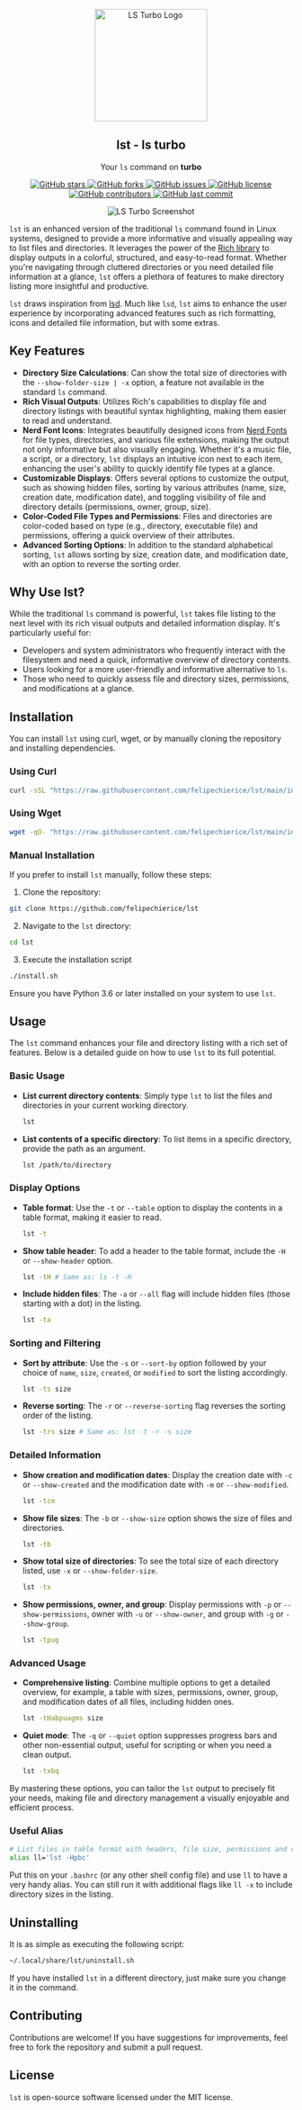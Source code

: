 <p align="center">
    <img width="200px" src="https://github.com/byomess/lst/blob/main/images/logo.png?raw=true" align="center" alt="LS Turbo Logo" />
    <h2 align="center">lst - ls turbo</h2>
    <p align="center">Your <code>ls</code> command on <strong>turbo</strong></p>
</p>

<p align="center">
    <a href="https://github.com/felipechierice/lst/stargazers">
        <img src="https://img.shields.io/github/stars/felipechierice/lst?style=social" alt="GitHub stars">
    </a>
    <a href="https://github.com/felipechierice/lst/network/members">
        <img src="https://img.shields.io/github/forks/felipechierice/lst?style=social" alt="GitHub forks">
    </a>
    <a href="https://github.com/felipechierice/lst/issues">
        <img src="https://img.shields.io/github/issues/felipechierice/lst" alt="GitHub issues">
    </a>
    <a href="https://github.com/felipechierice/lst/blob/main/LICENSE">
        <img src="https://img.shields.io/github/license/felipechierice/lst" alt="GitHub license">
    </a>
    <a href="https://github.com/felipechierice/lst/graphs/contributors">
        <img src="https://img.shields.io/github/contributors/felipechierice/lst" alt="GitHub contributors">
    </a>
    <a href="https://github.com/felipechierice/lst/commits/main">
        <img src="https://img.shields.io/github/last-commit/felipechierice/lst" alt="GitHub last commit">
    </a>
</p>

<p align="center">
    <img src="https://github.com/byomess/lst/blob/main/images/ss-1.png?raw=true" align="center" alt="LS Turbo Screenshot" />
</p>

`lst` is an enhanced version of the traditional `ls` command found in Linux systems, designed to provide a more informative and visually appealing way to list files and directories. It leverages the power of the [Rich library](https://github.com/willmcgugan/rich) to display outputs in a colorful, structured, and easy-to-read format. Whether you're navigating through cluttered directories or you need detailed file information at a glance, `lst` offers a plethora of features to make directory listing more insightful and productive.

`lst` draws inspiration from [lsd](https://github.com/lsd-rs/lsd). Much like `lsd`, `lst` aims to enhance the user experience by incorporating advanced features such as rich formatting, icons and detailed file information, but with some extras.

## Key Features

- **Directory Size Calculations**: Can show the total size of directories with the `--show-folder-size | -x` option, a feature not available in the standard `ls` command.
- **Rich Visual Outputs**: Utilizes Rich's capabilities to display file and directory listings with beautiful syntax highlighting, making them easier to read and understand.
- **Nerd Font Icons**: Integrates beautifully designed icons from [Nerd Fonts](https://www.nerdfonts.com/) for file types, directories, and various file extensions, making the output not only informative but also visually engaging. Whether it's a music file, a script, or a directory, `lst` displays an intuitive icon next to each item, enhancing the user's ability to quickly identify file types at a glance.
- **Customizable Displays**: Offers several options to customize the output, such as showing hidden files, sorting by various attributes (name, size, creation date, modification date), and toggling visibility of file and directory details (permissions, owner, group, size).
- **Color-Coded File Types and Permissions**: Files and directories are color-coded based on type (e.g., directory, executable file) and permissions, offering a quick overview of their attributes.
- **Advanced Sorting Options**: In addition to the standard alphabetical sorting, `lst` allows sorting by size, creation date, and modification date, with an option to reverse the sorting order.

## Why Use lst?

While the traditional `ls` command is powerful, `lst` takes file listing to the next level with its rich visual outputs and detailed information display. It's particularly useful for:

- Developers and system administrators who frequently interact with the filesystem and need a quick, informative overview of directory contents.
- Users looking for a more user-friendly and informative alternative to `ls`.
- Those who need to quickly assess file and directory sizes, permissions, and modifications at a glance.

## Installation

You can install `lst` using curl, wget, or by manually cloning the repository and installing dependencies. 

### Using Curl

```bash
curl -sSL "https://raw.githubusercontent.com/felipechierice/lst/main/install.sh" | bash -s -- --clone
```

### Using Wget

```bash
wget -qO- "https://raw.githubusercontent.com/felipechierice/lst/main/install.sh" | bash -s -- --clone
```

### Manual Installation

If you prefer to install `lst` manually, follow these steps:

1. Clone the repository:

```bash
git clone https://github.com/felipechierice/lst
```

2. Navigate to the `lst` directory:

```bash
cd lst
```

3. Execute the installation script

```bash
./install.sh
```

Ensure you have Python 3.6 or later installed on your system to use `lst`.

## Usage

The `lst` command enhances your file and directory listing with a rich set of features. Below is a detailed guide on how to use `lst` to its full potential.

### Basic Usage

- **List current directory contents**: Simply type `lst` to list the files and directories in your current working directory.
  
  ```bash
  lst
  ```

- **List contents of a specific directory**: To list items in a specific directory, provide the path as an argument.
  
  ```bash
  lst /path/to/directory
  ```

### Display Options

- **Table format**: Use the `-t` or `--table` option to display the contents in a table format, making it easier to read.
  
  ```bash
  lst -t
  ```

- **Show table header**: To add a header to the table format, include the `-H` or `--show-header` option.
  
  ```bash
  lst -tH # Same as: ls -t -H
  ```

- **Include hidden files**: The `-a` or `--all` flag will include hidden files (those starting with a dot) in the listing.
  
  ```bash
  lst -ta
  ```

### Sorting and Filtering

- **Sort by attribute**: Use the `-s` or `--sort-by` option followed by your choice of `name`, `size`, `created`, or `modified` to sort the listing accordingly.
  
  ```bash
  lst -ts size
  ```

- **Reverse sorting**: The `-r` or `--reverse-sorting` flag reverses the sorting order of the listing.
  
  ```bash
  lst -trs size # Same as: lst -t -r -s size
  ```

### Detailed Information

- **Show creation and modification dates**: Display the creation date with `-c` or `--show-created` and the modification date with `-m` or `--show-modified`.
  
  ```bash
  lst -tcm
  ```

- **Show file sizes**: The `-b` or `--show-size` option shows the size of files and directories.
  
  ```bash
  lst -tb
  ```

- **Show total size of directories**: To see the total size of each directory listed, use `-x` or `--show-folder-size`.
  
  ```bash
  lst -tx
  ```

- **Show permissions, owner, and group**: Display permissions with `-p` or `--show-permissions`, owner with `-u` or `--show-owner`, and group with `-g` or `--show-group`.
  
  ```bash
  lst -tpug
  ```

### Advanced Usage

- **Comprehensive listing**: Combine multiple options to get a detailed overview, for example, a table with sizes, permissions, owner, group, and modification dates of all files, including hidden ones.
  
  ```bash
  lst -tHabpuagms size
  ```

- **Quiet mode**: The `-q` or `--quiet` option suppresses progress bars and other non-essential output, useful for scripting or when you need a clean output.
  
  ```bash
  lst -txbq
  ```

By mastering these options, you can tailor the `lst` output to precisely fit your needs, making file and directory management a visually enjoyable and efficient process.

### Useful Alias

```bash
# List files in table format with headers, file size, permissions and creation date
alias ll='lst -Hpbc'
```

Put this on your `.bashrc` (or any other shell config file) and use `ll` to have a very handy alias.
You can still run it with additional flags like `ll -x` to include directory sizes in the listing.

## Uninstalling

It is as simple as executing the following script:

```bash
~/.local/share/lst/uninstall.sh
```

If you have installed `lst` in a different directory, just make sure you change it in the command.

## Contributing

Contributions are welcome! If you have suggestions for improvements, feel free to fork the repository and submit a pull request.

## License

`lst` is open-source software licensed under the MIT license.
